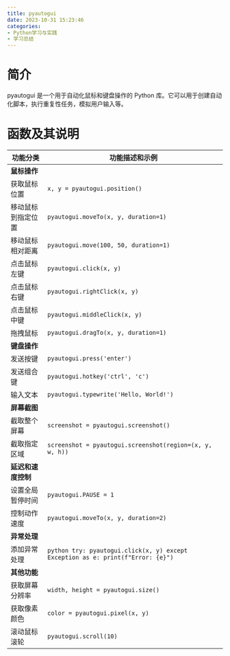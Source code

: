 ```yaml
---
title: pyautogui
date: 2023-10-31 15:23:46
categories:
- Python学习与实践
- 学习总结
---
```


# 简介

pyautogui 是一个用于自动化鼠标和键盘操作的 Python 库。它可以用于创建自动化脚本，执行重复性任务，模拟用户输入等。

# 函数及其说明

| 功能分类           | 功能描述和示例                                           |
|--------------------|----------------------------------------------------------|
| **鼠标操作**        |                                                          |
| 获取鼠标位置       | `x, y = pyautogui.position()`                              |
| 移动鼠标到指定位置   | `pyautogui.moveTo(x, y, duration=1)`                       |
| 移动鼠标相对距离     | `pyautogui.move(100, 50, duration=1)`                     |
| 点击鼠标左键         | `pyautogui.click(x, y)`                                   |
| 点击鼠标右键         | `pyautogui.rightClick(x, y)`                              |
| 点击鼠标中键         | `pyautogui.middleClick(x, y)`                             |
| 拖拽鼠标             | `pyautogui.dragTo(x, y, duration=1)`                      |
| **键盘操作**        |                                                          |
| 发送按键             | `pyautogui.press('enter')`                                |
| 发送组合键           | `pyautogui.hotkey('ctrl', 'c')`                           |
| 输入文本             | `pyautogui.typewrite('Hello, World!')`                   |
| **屏幕截图**        |                                                          |
| 截取整个屏幕         | `screenshot = pyautogui.screenshot()`                     |
| 截取指定区域         | `screenshot = pyautogui.screenshot(region=(x, y, w, h))` |
| **延迟和速度控制**   |                                                          |
| 设置全局暂停时间     | `pyautogui.PAUSE = 1`                                     |
| 控制动作速度         | `pyautogui.moveTo(x, y, duration=2)`                      |
| **异常处理**        |                                                          |
| 添加异常处理         | ```python try: pyautogui.click(x, y) except Exception as e: print(f"Error: {e}") ``` |
| **其他功能**        |                                                          |
| 获取屏幕分辨率       | `width, height = pyautogui.size()`                         |
| 获取像素颜色         | `color = pyautogui.pixel(x, y)`                           |
| 滚动鼠标滚轮         | `pyautogui.scroll(10)`                                    |
